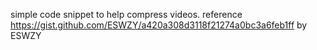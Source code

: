 simple code snippet to help compress videos.
reference https://gist.github.com/ESWZY/a420a308d3118f21274a0bc3a6feb1ff by ESWZY
